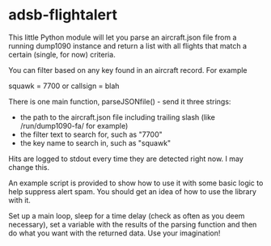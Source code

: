 # adsb-flightalert

This little Python module will let you parse an aircraft.json file from a running dump1090 instance and return a list with all flights that match a certain (single, for now) criteria.

You can filter based on any key found in an aircraft record. For example

squawk = 7700 or callsign = blah

There is one main function, parseJSONfile() - send it three strings:

* the path to the aircraft.json file including trailing slash (like /run/dump1090-fa/ for example)
* the filter text to search for, such as "7700"
* the key name to search in, such as "squawk"

Hits are logged to stdout every time they are detected right now. I may change this.

An example script is provided to show how to use it with some basic logic to help suppress alert spam. You should get an idea of how to use the library with it.

Set up a main loop, sleep for a time delay (check as often as you deem necessary), set a variable with the results of the parsing function and then do what you want with the returned data. Use your imagination!
